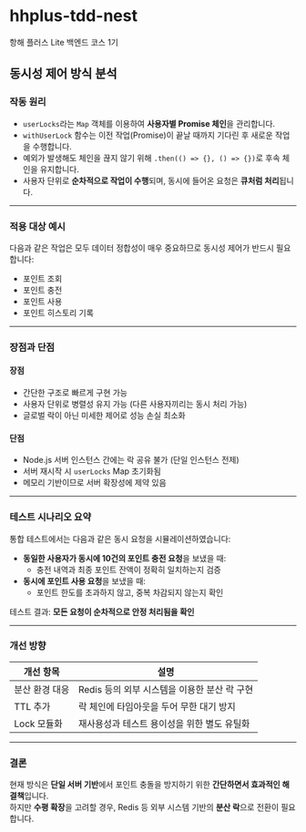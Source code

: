 # hhplus-tdd-nest

항해 플러스 Lite 백엔드 코스 1기

## 동시성 제어 방식 분석

### 작동 원리

- `userLocks`라는 `Map` 객체를 이용하여 **사용자별 Promise 체인**을 관리합니다.
- `withUserLock` 함수는 이전 작업(Promise)이 끝날 때까지 기다린 후 새로운 작업을 수행합니다.
- 예외가 발생해도 체인을 끊지 않기 위해 `.then(() => {}, () => {})`로 후속 체인을 유지합니다.
- 사용자 단위로 **순차적으로 작업이 수행**되며, 동시에 들어온 요청은 **큐처럼 처리**됩니다.

---

### 적용 대상 예시

다음과 같은 작업은 모두 데이터 정합성이 매우 중요하므로 동시성 제어가 반드시 필요합니다:

- 포인트 조회
- 포인트 충전
- 포인트 사용
- 포인트 히스토리 기록

---

### 장점과 단점

#### 장점

- 간단한 구조로 빠르게 구현 가능
- 사용자 단위로 병렬성 유지 가능 (다른 사용자끼리는 동시 처리 가능)
- 글로벌 락이 아닌 미세한 제어로 성능 손실 최소화

#### 단점

- Node.js 서버 인스턴스 간에는 락 공유 불가 (단일 인스턴스 전제)
- 서버 재시작 시 `userLocks` Map 초기화됨
- 메모리 기반이므로 서버 확장성에 제약 있음

---

### 테스트 시나리오 요약

통합 테스트에서는 다음과 같은 동시 요청을 시뮬레이션하였습니다:

- **동일한 사용자가 동시에 10건의 포인트 충전 요청**을 보냈을 때:
  - 충전 내역과 최종 포인트 잔액이 정확히 일치하는지 검증
- **동시에 포인트 사용 요청**을 보냈을 때:
  - 포인트 한도를 초과하지 않고, 중복 차감되지 않는지 확인

테스트 결과: **모든 요청이 순차적으로 안정 처리됨을 확인**

---

### 개선 방향

| 개선 항목      | 설명                                         |
| -------------- | -------------------------------------------- |
| 분산 환경 대응 | Redis 등의 외부 시스템을 이용한 분산 락 구현 |
| TTL 추가       | 락 체인에 타임아웃을 두어 무한 대기 방지     |
| Lock 모듈화    | 재사용성과 테스트 용이성을 위한 별도 유틸화  |

---

### 결론

현재 방식은 **단일 서버 기반**에서 포인트 충돌을 방지하기 위한 **간단하면서 효과적인 해결책**입니다.  
하지만 **수평 확장**을 고려할 경우, Redis 등 외부 시스템 기반의 **분산 락**으로 전환이 필요합니다.
